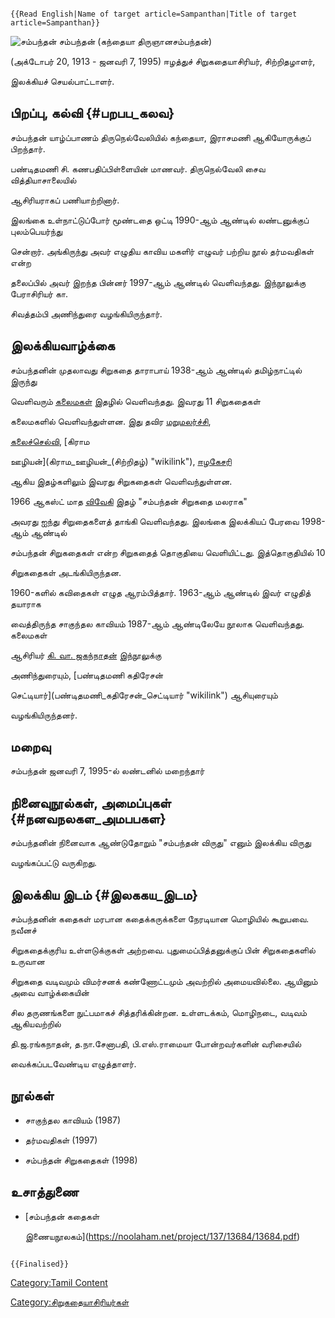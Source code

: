 ```{=mediawiki}
{{Read English|Name of target article=Sampanthan|Title of target article=Sampanthan}}
```
![சம்பந்தன்](Sambanthan_writer.jpg "சம்பந்தன்") சம்பந்தன் (கந்தையா திருஞானசம்பந்தன்)
(அக்டோபர் 20, 1913 - ஜனவரி 7, 1995) ஈழத்துச் சிறுகதையாசிரியர், சிற்றிதழாளர்,
இலக்கியச் செயல்பாட்டாளர்.

## பிறப்பு, கல்வி {#பறபப_கலவ}

சம்பந்தன் யாழ்ப்பாணம் திருநெல்வேலியில் கந்தையா, இராசமணி ஆகியோருக்குப் பிறந்தார்.
பண்டிதமணி சி. கணபதிப்பிள்ளையின் மாணவர். திருநெல்வேலி சைவ வித்தியாசாலையில்
ஆசிரியராகப் பணியாற்றினார்.

இலங்கை உள்நாட்டுப்போர் மூண்டதை ஒட்டி 1990-ஆம் ஆண்டில் லண்டனுக்குப் புலம்பெயர்ந்து
சென்றார். அங்கிருந்து அவர் எழுதிய காவிய மகளிர் எழுவர் பற்றிய நூல் தர்மவதிகள் என்ற
தலைப்பில் அவர் இறந்த பின்னர் 1997-ஆம் ஆண்டில் வெளிவந்தது. இந்நூலுக்கு பேராசிரியர் கா.
சிவத்தம்பி அணிந்துரை வழங்கியிருந்தார்.

## இலக்கியவாழ்க்கை

சம்பந்தனின் முதலாவது சிறுகதை தாராபாய் 1938-ஆம் ஆண்டில் தமிழ்நாட்டில் இருந்து
வெளிவரும் [கலைமகள்](கலைமகள் "wikilink") இதழில் வெளிவந்தது. இவரது 11 சிறுகதைகள்
கலைமகளில் வெளிவந்துள்ளன. இது தவிர [மறுமலர்ச்சி](மறுமலர்ச்சி "wikilink"),
[கலைச்செல்வி](கலைச்செல்வி "wikilink"), [கிராம
ஊழியன்](கிராம_ஊழியன்_(சிற்றிதழ்) "wikilink"), [ஈழகேசரி](ஈழகேசரி "wikilink")
ஆகிய இதழ்களிலும் இவரது சிறுகதைகள் வெளிவந்துள்ளன.

1966 ஆகஸ்ட் மாத [விவேகி](விவேகி "wikilink") இதழ் \"சம்பந்தன் சிறுகதை மலராக\"
அவரது ஐந்து சிறுதைகளைத் தாங்கி வெளிவந்தது. இலங்கை இலக்கியப் பேரவை 1998-ஆம் ஆண்டில்
சம்பந்தன் சிறுகதைகள் என்ற சிறுகதைத் தொகுதியை வெளியிட்டது. இத்தொகுதியில் 10
சிறுகதைகள் அடங்கியிருந்தன.

1960-களில் கவிதைகள் எழுத ஆரம்பித்தார். 1963-ஆம் ஆண்டில் இவர் எழுதித் தயாராக
வைத்திருந்த சாகுந்தல காவியம் 1987-ஆம் ஆண்டிலேயே நூலாக வெளிவந்தது. கலைமகள்
ஆசிரியர் [கி. வா. ஜகந்நாதன்](கி._வா._ஜகந்நாதன் "wikilink") இந்நூலுக்கு
அணிந்துரையும், [பண்டிதமணி கதிரேசன்
செட்டியார்](பண்டிதமணி_கதிரேசன்_செட்டியார் "wikilink") ஆசியுரையும்
வழங்கியிருந்தனர்.

## மறைவு

சம்பந்தன் ஜனவரி 7, 1995-ல் லண்டனில் மறைந்தார்

## நினைவுநூல்கள், அமைப்புகள் {#நனவநலகள_அமபபகள}

சம்பந்தனின் நினைவாக ஆண்டுதோறும் \"சம்பந்தன் விருது\" எனும் இலக்கிய விருது
வழங்கப்பட்டு வருகிறது.

## இலக்கிய இடம் {#இலககய_இடம}

சம்பந்தனின் கதைகள் மரபான கதைக்கருக்களை நேரடியான மொழியில் கூறுபவை. நவீனச்
சிறுகதைக்குரிய உள்ளடுக்குகள் அற்றவை. புதுமைப்பித்தனுக்குப் பின் சிறுகதைகளில் உருவான
சிறுகதை வடிவமும் விமர்சனக் கண்ணோட்டமும் அவற்றில் அமையவில்லை. ஆயினும் அவை வாழ்க்கையின்
சில தருணங்களை நுட்பமாகச் சித்தரிக்கின்றன. உள்ளடக்கம், மொழிநடை, வடிவம் ஆகியவற்றில்
தி.ஜ.ரங்கநாதன், த.நா.சேனாபதி, பி.எஸ்.ராமையா போன்றவர்களின் வரிசையில்
வைக்கப்படவேண்டிய எழுத்தாளர்.

## நூல்கள்

-   சாகுந்தல காவியம் (1987)
-   தர்மவதிகள் (1997)
-   சம்பந்தன் சிறுகதைகள் (1998)

## உசாத்துணை

-   [சம்பந்தன் கதைகள்
    இணையநூலகம்](https://noolaham.net/project/137/13684/13684.pdf)

```{=mediawiki}
{{Finalised}}
```
[Category:Tamil Content](Category:Tamil_Content "wikilink")
[Category:சிறுகதையாசிரியர்கள்](Category:சிறுகதையாசிரியர்கள் "wikilink")
